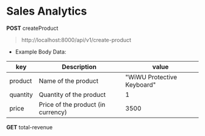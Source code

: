 # Sales Analytics <br>

**POST** createProduct <br>
> http://localhost:8000/api/v1/create-product
- Example Body Data:

| key  | Description                | value      |
|------------|----------------------------|---------------|
| product    | Name of the product        | "WiWU Protective Keyboard" |
| quantity   | Quantity of the product    | 1             |
| price      | Price of the product (in currency) | 3500        |

**GET** total-revenue
